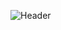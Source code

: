 ![Header](https://capsule-render.vercel.app/api?type=Waving&color=timeAuto&height=200&animation=fadeIn&section=header&text=Nukkit-MV&fontSize=70)
